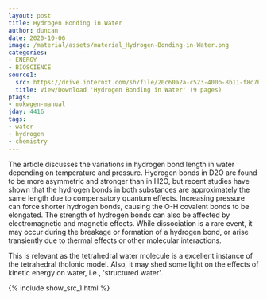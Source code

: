 ```yaml
---
layout: post
title: Hydrogen Bonding in Water
author: duncan
date: 2020-10-06
image: /material/assets/material_Hydrogen-Bonding-in-Water.png
categories:
- ENERGY
- BIOSCIENCE
source1:
  src: https://drive.internxt.com/sh/file/20c60a2a-c523-400b-8b11-f8c7b6c15613/25d7047b5a59ac08afd864d839a9cbc380645b84ea8af556b00760e5c0b44e4d
  title: View/Download 'Hydrogen Bonding in Water' (9 pages)
ptags:
- nokwgen-manual
jday: 4416
tags:
- water
- hydrogen
- chemistry
---
```


The article discusses the variations in hydrogen bond length in water depending on temperature and pressure. Hydrogen bonds in D2O are found to be more asymmetric and stronger than in H2O, but recent studies have shown that the hydrogen bonds in both substances are approximately the same length due to compensatory quantum effects. Increasing pressure can force shorter hydrogen bonds, causing the O-H covalent bonds to be elongated. The strength of hydrogen bonds can also be affected by electromagnetic and magnetic effects. While dissociation is a rare event, it may occur during the breakage or formation of a hydrogen bond, or arise transiently due to thermal effects or other molecular interactions.

This is relevant as the tetrahedral water molecule is a excellent instance of the tetrahedral tholonic model.  Also, it may shed some light on the effects of kinetic energy on water, i.e., 'structured water'.



<!--more-->

{% include show_src_1.html %}

